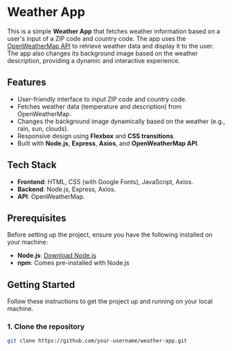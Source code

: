 # Weather App

This is a simple **Weather App** that fetches weather information based on a user's input of a ZIP code and country code. The app uses the [OpenWeatherMap API](https://openweathermap.org/api) to retrieve weather data and display it to the user. The app also changes its background image based on the weather description, providing a dynamic and interactive experience.

## Features

- User-friendly interface to input ZIP code and country code.
- Fetches weather data (temperature and description) from OpenWeatherMap.
- Changes the background image dynamically based on the weather (e.g., rain, sun, clouds).
- Responsive design using **Flexbox** and **CSS transitions**.
- Built with **Node.js**, **Express**, **Axios**, and **OpenWeatherMap API**.

## Tech Stack

- **Frontend**: HTML, CSS (with Google Fonts), JavaScript, Axios.
- **Backend**: Node.js, Express, Axios.
- **API**: OpenWeatherMap.

## Prerequisites

Before setting up the project, ensure you have the following installed on your machine:

- **Node.js**: [Download Node.js](https://nodejs.org/)
- **npm**: Comes pre-installed with Node.js

## Getting Started

Follow these instructions to get the project up and running on your local machine.

### 1. Clone the repository

```bash
git clone https://github.com/your-username/weather-app.git
```
